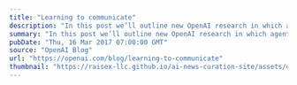 ```yaml
---
title: "Learning to communicate"
description: "In this post we’ll outline new OpenAI research in which agents develop their own language."
summary: "In this post we’ll outline new OpenAI research in which agents develop their own language."
pubDate: "Thu, 16 Mar 2017 07:00:00 GMT"
source: "OpenAI Blog"
url: "https://openai.com/blog/learning-to-communicate"
thumbnail: "https://raisex-llc.github.io/ai-news-curation-site/assets/openai_logo.png"
---
```


